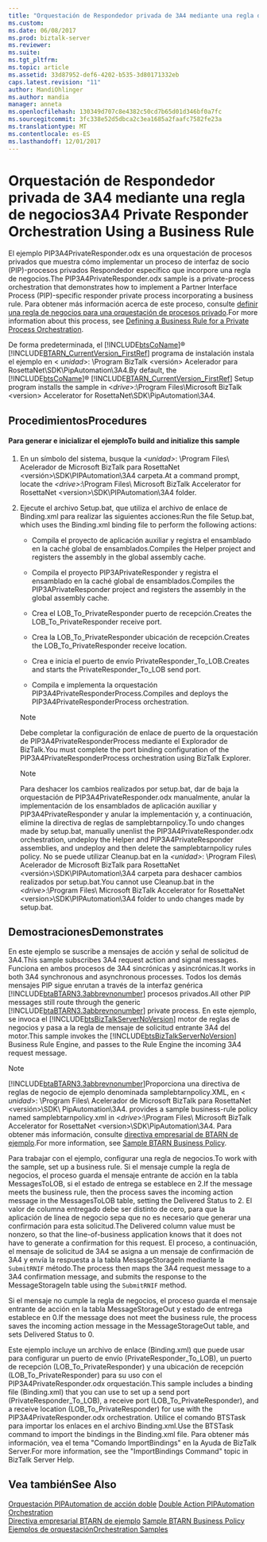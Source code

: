 ```yaml
---
title: "Orquestación de Respondedor privada de 3A4 mediante una regla de negocios | Documentos de Microsoft"
ms.custom: 
ms.date: 06/08/2017
ms.prod: biztalk-server
ms.reviewer: 
ms.suite: 
ms.tgt_pltfrm: 
ms.topic: article
ms.assetid: 33d87952-def6-4202-b535-3d80171332eb
caps.latest.revision: "11"
author: MandiOhlinger
ms.author: mandia
manager: anneta
ms.openlocfilehash: 130349d707c8e4382c50cd7b65d01d346bf0a7fc
ms.sourcegitcommit: 3fc338e52d5dbca2c3ea1685a2faafc7582fe23a
ms.translationtype: MT
ms.contentlocale: es-ES
ms.lasthandoff: 12/01/2017
---
```

# <a name="3a4-private-responder-orchestration-using-a-business-rule"></a><span data-ttu-id="7f38b-102">Orquestación de Respondedor privada de 3A4 mediante una regla de negocios</span><span class="sxs-lookup"><span data-stu-id="7f38b-102">3A4 Private Responder Orchestration Using a Business Rule</span></span>
<span data-ttu-id="7f38b-103">El ejemplo PIP3A4PrivateResponder.odx es una orquestación de procesos privados que muestra cómo implementar un proceso de interfaz de socio (PIP)-procesos privados Respondedor específico que incorpore una regla de negocios.</span><span class="sxs-lookup"><span data-stu-id="7f38b-103">The PIP3A4PrivateResponder.odx sample is a private-process orchestration that demonstrates how to implement a Partner Interface Process (PIP)-specific responder private process incorporating a business rule.</span></span> <span data-ttu-id="7f38b-104">Para obtener más información acerca de este proceso, consulte [definir una regla de negocios para una orquestación de procesos privado](../../adapters-and-accelerators/accelerator-rosettanet/defining-a-business-rule-for-a-private-process-orchestration.md).</span><span class="sxs-lookup"><span data-stu-id="7f38b-104">For more information about this process, see [Defining a Business Rule for a Private Process Orchestration](../../adapters-and-accelerators/accelerator-rosettanet/defining-a-business-rule-for-a-private-process-orchestration.md).</span></span>  
  
 <span data-ttu-id="7f38b-105">De forma predeterminada, el [!INCLUDE[btsCoName](../../includes/btsconame-md.md)]® [!INCLUDE[BTARN_CurrentVersion_FirstRef](../../includes/btarn-currentversion-firstref-md.md)] programa de instalación instala el ejemplo en \< *unidad*\>: \Program BizTalk \<versión\> Acelerador para RosettaNet\SDK\PipAutomation\3A4.</span><span class="sxs-lookup"><span data-stu-id="7f38b-105">By default, the [!INCLUDE[btsCoName](../../includes/btsconame-md.md)]® [!INCLUDE[BTARN_CurrentVersion_FirstRef](../../includes/btarn-currentversion-firstref-md.md)] Setup program installs the sample in \<*drive*\>:\Program Files\Microsoft BizTalk \<version\> Accelerator for RosettaNet\SDK\PipAutomation\3A4.</span></span>  
  
## <a name="procedures"></a><span data-ttu-id="7f38b-106">Procedimientos</span><span class="sxs-lookup"><span data-stu-id="7f38b-106">Procedures</span></span>  
  
#### <a name="to-build-and-initialize-this-sample"></a><span data-ttu-id="7f38b-107">Para generar e inicializar el ejemplo</span><span class="sxs-lookup"><span data-stu-id="7f38b-107">To build and initialize this sample</span></span>  
  
1.  <span data-ttu-id="7f38b-108">En un símbolo del sistema, busque la  *\<unidad\>*: \Program Files\ Acelerador de Microsoft BizTalk para RosettaNet \<versión\>\SDK\PIPAutomation\3A4 carpeta.</span><span class="sxs-lookup"><span data-stu-id="7f38b-108">At a command prompt, locate the *\<drive\>*:\Program Files\ Microsoft BizTalk Accelerator for RosettaNet \<version\>\SDK\PIPAutomation\3A4 folder.</span></span>  
  
2.  <span data-ttu-id="7f38b-109">Ejecute el archivo Setup.bat, que utiliza el archivo de enlace de Binding.xml para realizar las siguientes acciones:</span><span class="sxs-lookup"><span data-stu-id="7f38b-109">Run the file Setup.bat, which uses the Binding.xml binding file to perform the following actions:</span></span>  
  
    -   <span data-ttu-id="7f38b-110">Compila el proyecto de aplicación auxiliar y registra el ensamblado en la caché global de ensamblados.</span><span class="sxs-lookup"><span data-stu-id="7f38b-110">Compiles the Helper project and registers the assembly in the global assembly cache.</span></span>  
  
    -   <span data-ttu-id="7f38b-111">Compila el proyecto PIP3APrivateResponder y registra el ensamblado en la caché global de ensamblados.</span><span class="sxs-lookup"><span data-stu-id="7f38b-111">Compiles the PIP3APrivateResponder project and registers the assembly in the global assembly cache.</span></span>  
  
    -   <span data-ttu-id="7f38b-112">Crea el LOB_To_PrivateResponder puerto de recepción.</span><span class="sxs-lookup"><span data-stu-id="7f38b-112">Creates the LOB_To_PrivateResponder receive port.</span></span>  
  
    -   <span data-ttu-id="7f38b-113">Crea la LOB_To_PrivateResponder ubicación de recepción.</span><span class="sxs-lookup"><span data-stu-id="7f38b-113">Creates the LOB_To_PrivateResponder receive location.</span></span>  
  
    -   <span data-ttu-id="7f38b-114">Crea e inicia el puerto de envío PrivateResponder_To_LOB.</span><span class="sxs-lookup"><span data-stu-id="7f38b-114">Creates and starts the PrivateResponder_To_LOB send port.</span></span>  
  
    -   <span data-ttu-id="7f38b-115">Compila e implementa la orquestación PIP3A4PrivateResponderProcess.</span><span class="sxs-lookup"><span data-stu-id="7f38b-115">Compiles and deploys the PIP3A4PrivateResponderProcess orchestration.</span></span>  
  
    > [!NOTE]
    >  <span data-ttu-id="7f38b-116">Debe completar la configuración de enlace de puerto de la orquestación de PIP3A4PrivateResponderProcess mediante el Explorador de BizTalk.</span><span class="sxs-lookup"><span data-stu-id="7f38b-116">You must complete the port binding configuration of the PIP3A4PrivateResponderProcess orchestration using BizTalk Explorer.</span></span>  
  
    > [!NOTE]
    >  <span data-ttu-id="7f38b-117">Para deshacer los cambios realizados por setup.bat, dar de baja la orquestación de PIP3A4PrivateResponder.odx manualmente, anular la implementación de los ensamblados de aplicación auxiliar y PIP3A4PrivateResponder y anular la implementación y, a continuación, elimine la directiva de reglas de samplebtarnpolicy.</span><span class="sxs-lookup"><span data-stu-id="7f38b-117">To undo changes made by setup.bat, manually unenlist the PIP3A4PrivateResponder.odx orchestration, undeploy the Helper and PIP3A4PrivateResponder assemblies, and undeploy and then delete the samplebtarnpolicy rules policy.</span></span> <span data-ttu-id="7f38b-118">No se puede utilizar Cleanup.bat en la  *\<unidad\>*: \Program Files\ Acelerador de Microsoft BizTalk para RosettaNet \<versión\>\SDK\PIPAutomation\3A4 carpeta para deshacer cambios realizados por setup.bat.</span><span class="sxs-lookup"><span data-stu-id="7f38b-118">You cannot use Cleanup.bat in the *\<drive\>*:\Program Files\ Microsoft BizTalk Accelerator for RosettaNet \<version\>\SDK\PIPAutomation\3A4 folder to undo changes made by setup.bat.</span></span>  
  
## <a name="demonstrates"></a><span data-ttu-id="7f38b-119">Demostraciones</span><span class="sxs-lookup"><span data-stu-id="7f38b-119">Demonstrates</span></span>  
 <span data-ttu-id="7f38b-120">En este ejemplo se suscribe a mensajes de acción y señal de solicitud de 3A4.</span><span class="sxs-lookup"><span data-stu-id="7f38b-120">This sample subscribes 3A4 request action and signal messages.</span></span> <span data-ttu-id="7f38b-121">Funciona en ambos procesos de 3A4 sincrónicas y asincrónicas.</span><span class="sxs-lookup"><span data-stu-id="7f38b-121">It works in both 3A4 synchronous and asynchronous processes.</span></span> <span data-ttu-id="7f38b-122">Todos los demás mensajes PIP sigue enrutan a través de la interfaz genérica [!INCLUDE[btaBTARN3.3abbrevnonumber](../../includes/btabtarn3-3abbrevnonumber-md.md)] procesos privados.</span><span class="sxs-lookup"><span data-stu-id="7f38b-122">All other PIP messages still route through the generic [!INCLUDE[btaBTARN3.3abbrevnonumber](../../includes/btabtarn3-3abbrevnonumber-md.md)] private process.</span></span> <span data-ttu-id="7f38b-123">En este ejemplo, se invoca el [!INCLUDE[btsBizTalkServerNoVersion](../../includes/btsbiztalkservernoversion-md.md)] motor de reglas de negocios y pasa a la regla de mensaje de solicitud entrante 3A4 del motor.</span><span class="sxs-lookup"><span data-stu-id="7f38b-123">This sample invokes the [!INCLUDE[btsBizTalkServerNoVersion](../../includes/btsbiztalkservernoversion-md.md)] Business Rule Engine, and passes to the Rule Engine the incoming 3A4 request message.</span></span>  
  
> [!NOTE]
>  [!INCLUDE[btaBTARN3.3abbrevnonumber](../../includes/btabtarn3-3abbrevnonumber-md.md)]<span data-ttu-id="7f38b-124">Proporciona una directiva de reglas de negocio de ejemplo denominada samplebtarnpolicy.XML, en \< *unidad*\>: \Program Files\ Acelerador de Microsoft BizTalk para RosettaNet \<versión\>\SDK\ PipAutomation\3A4.</span><span class="sxs-lookup"><span data-stu-id="7f38b-124"> provides a sample business-rule policy named samplebtarnpolicy.xml in \<*drive*\>:\Program Files\ Microsoft BizTalk Accelerator for RosettaNet \<version\>\SDK\PipAutomation\3A4.</span></span> <span data-ttu-id="7f38b-125">Para obtener más información, consulte [directiva empresarial de BTARN de ejemplo](../../adapters-and-accelerators/accelerator-rosettanet/sample-btarn-business-policy.md).</span><span class="sxs-lookup"><span data-stu-id="7f38b-125">For more information, see [Sample BTARN Business Policy](../../adapters-and-accelerators/accelerator-rosettanet/sample-btarn-business-policy.md).</span></span>  
  
 <span data-ttu-id="7f38b-126">Para trabajar con el ejemplo, configurar una regla de negocios.</span><span class="sxs-lookup"><span data-stu-id="7f38b-126">To work with the sample, set up a business rule.</span></span> <span data-ttu-id="7f38b-127">Si el mensaje cumple la regla de negocios, el proceso guarda el mensaje entrante de acción en la tabla MessagesToLOB, si el estado de entrega se establece en 2.</span><span class="sxs-lookup"><span data-stu-id="7f38b-127">If the message meets the business rule, then the process saves the incoming action message in the MessagesToLOB table, setting the Delivered Status to 2.</span></span> <span data-ttu-id="7f38b-128">El valor de columna entregado debe ser distinto de cero, para que la aplicación de línea de negocio sepa que no es necesario que generar una confirmación para esta solicitud.</span><span class="sxs-lookup"><span data-stu-id="7f38b-128">The Delivered column value must be nonzero, so that the line-of-business application knows that it does not have to generate a confirmation for this request.</span></span> <span data-ttu-id="7f38b-129">El proceso, a continuación, el mensaje de solicitud de 3A4 se asigna a un mensaje de confirmación de 3A4 y envía la respuesta a la tabla MessageStorageIn mediante la `SubmitRNIF` método.</span><span class="sxs-lookup"><span data-stu-id="7f38b-129">The process then maps the 3A4 request message to a 3A4 confirmation message, and submits the response to the MessageStorageIn table using the `SubmitRNIF` method.</span></span>  
  
 <span data-ttu-id="7f38b-130">Si el mensaje no cumple la regla de negocios, el proceso guarda el mensaje entrante de acción en la tabla MessageStorageOut y estado de entrega establece en 0.</span><span class="sxs-lookup"><span data-stu-id="7f38b-130">If the message does not meet the business rule, the process saves the incoming action message in the MessageStorageOut table, and sets Delivered Status to 0.</span></span>  
  
 <span data-ttu-id="7f38b-131">Este ejemplo incluye un archivo de enlace (Binding.xml) que puede usar para configurar un puerto de envío (PrivateResponder_To_LOB), un puerto de recepción (LOB_To_PrivateResponder) y una ubicación de recepción (LOB_To_PrivateResponder) para su uso con el PIP3A4PrivateResponder.odx orquestación.</span><span class="sxs-lookup"><span data-stu-id="7f38b-131">This sample includes a binding file (Binding.xml) that you can use to set up a send port (PrivateResponder_To_LOB), a receive port (LOB_To_PrivateResponder), and a receive location (LOB_To_PrivateResponder) for use with the PIP3A4PrivateResponder.odx orchestration.</span></span> <span data-ttu-id="7f38b-132">Utilice el comando BTSTask para importar los enlaces en el archivo Binding.xml.</span><span class="sxs-lookup"><span data-stu-id="7f38b-132">Use the BTSTask command to import the bindings in the Binding.xml file.</span></span> <span data-ttu-id="7f38b-133">Para obtener más información, vea el tema "Comando ImportBindings" en la Ayuda de BizTalk Server.</span><span class="sxs-lookup"><span data-stu-id="7f38b-133">For more information, see the "ImportBindings Command" topic in BizTalk Server Help.</span></span>  
  
## <a name="see-also"></a><span data-ttu-id="7f38b-134">Vea también</span><span class="sxs-lookup"><span data-stu-id="7f38b-134">See Also</span></span>  
 <span data-ttu-id="7f38b-135">[Orquestación PIPAutomation de acción doble](../../adapters-and-accelerators/accelerator-rosettanet/double-action-pipautomation-orchestration.md) </span><span class="sxs-lookup"><span data-stu-id="7f38b-135">[Double Action PIPAutomation Orchestration](../../adapters-and-accelerators/accelerator-rosettanet/double-action-pipautomation-orchestration.md) </span></span>  
 <span data-ttu-id="7f38b-136">[Directiva empresarial BTARN de ejemplo](../../adapters-and-accelerators/accelerator-rosettanet/sample-btarn-business-policy.md) </span><span class="sxs-lookup"><span data-stu-id="7f38b-136">[Sample BTARN Business Policy](../../adapters-and-accelerators/accelerator-rosettanet/sample-btarn-business-policy.md) </span></span>  
 [<span data-ttu-id="7f38b-137">Ejemplos de orquestación</span><span class="sxs-lookup"><span data-stu-id="7f38b-137">Orchestration Samples</span></span>](../../adapters-and-accelerators/accelerator-rosettanet/orchestration-samples.md)